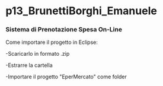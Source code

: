 # p13_BrunettiBorghi_Emanuele

### Sistema di Prenotazione Spesa On-Line

Come importare il progetto in Eclipse:

-Scaricarlo in formato .zip

-Estrarre la cartella

-Importare il progetto "EperMercato" come folder
